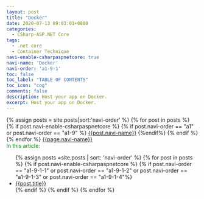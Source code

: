 ```yaml
---
layout: post
title: "Docker"
date: 2020-07-13 09:03:01+0800
categories:
  - CSharp-ASP.NET Core
tags:
  - .net core
  - Container Technique
navi-enable-csharpaspnetcore: true
navi-name: 'Docker'
navi-order: 'a1-9-1'
toc: false
toc_label: "TABLE OF CONTENTS"
toc_icon: "cog"
comments: false
description: Host your app on Docker.
excerpt: Host your app on Docker.
---
```

<!--navigation bar-->
<div class='navi-link-container'>
  {% assign posts = site.posts|sort:'navi-order' %}
  {% for post in posts %}
    {% if post.navi-enable-csharpaspnetcore %}
        {% if post.navi-order == "a1" or 
              post.navi-order == "a1-9"
        %}
            <a href="{{ site.baseurl }}{{ post.url }}" class='navi-link'>{{post.navi-name}}</a>
        {%endif%}
    {% endif %}
  {% endfor %}
<a class='navi-link' href="">{{page.navi-name}}</a>
</div>
<!--navigation bar-->


<!--item-->
<div>
  <span style="color: green;">In this article:</span>
  <ul>
    {% assign posts =site.posts | sort: 'navi-order' %}
    {% for post in posts %}
      {% if post.navi-enable-csharpaspnetcore %}
        {% if post.navi-order == "a1-9-1-1" or
              post.navi-order == "a1-9-1-2" or 
              post.navi-order == "a1-9-1-3" or 
              post.navi-order == "a1-9-1-4"%}
                  <li><a href="{{ site.baseurl }}{{ post.url }}" class="item-link">{{post.title}}</a></li>
        {% endif %}
      {% endif %}
    {% endfor %}
  </ul>
</div>
<!--item-->
